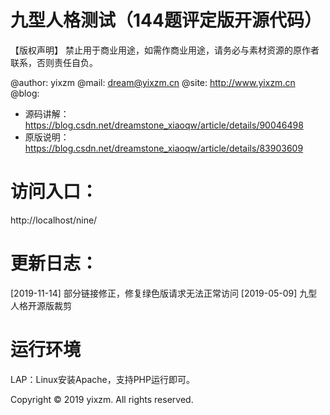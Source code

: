 # 九型人格测试（144题评定版开源代码）

【版权声明】
禁止用于商业用途，如需作商业用途，请务必与素材资源的原作者联系，否则责任自负。

>
@author: yixzm
@mail:   dream@yixzm.cn
@site:   http://www.yixzm.cn
@blog:
* 源码讲解：https://blog.csdn.net/dreamstone_xiaoqw/article/details/90046498
* 原版说明：https://blog.csdn.net/dreamstone_xiaoqw/article/details/83903609

# 访问入口：

http://localhost/nine/

# 更新日志：

[2019-11-14] 部分链接修正，修复绿色版请求无法正常访问
[2019-05-09] 九型人格开源版裁剪

# 运行环境

LAP：Linux安装Apache，支持PHP运行即可。

Copyright © 2019 yixzm. All rights reserved.